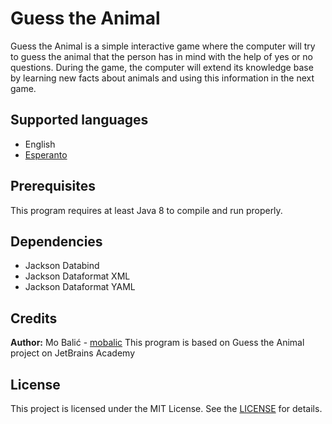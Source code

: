 # Guess the Animal

Guess the Animal is a simple interactive game where the computer will try to guess the animal that the person has in mind with the help of yes or no questions. During the game, the computer will extend its knowledge base by learning new facts about animals and using this information in the next game.

## Supported languages
- English
- [Esperanto](https://en.wikipedia.org/wiki/Esperanto)

## Prerequisites
This program requires at least Java 8 to compile and run properly.

## Dependencies
- Jackson Databind
- Jackson Dataformat XML
- Jackson Dataformat YAML

## Credits

**Author:** Mo Balić - [mobalic](https://github.com/mobalic)
This program is based on Guess the Animal project on JetBrains Academy

## License

This project is licensed under the MIT License. See the [LICENSE](https://github.com/mobalic/Guess-the-Animal/blob/main/LICENSE) for details.
